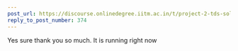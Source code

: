 ```yaml
---
post_url: https://discourse.onlinedegree.iitm.ac.in/t/project-2-tds-solver-discussion-thread/169029/375
reply_to_post_number: 374
---
```

Yes sure thank you so much. It is running right now